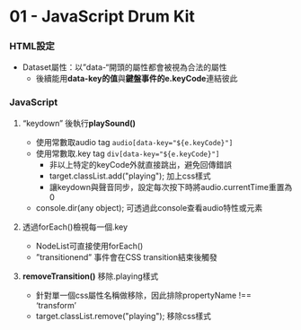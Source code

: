 # 01 - JavaScript Drum Kit

### HTML設定
* Dataset屬性：以”data-“開頭的屬性都會被視為合法的屬性
	* 後續能用**data-key的值**與**鍵盤事件的e.keyCode**連結彼此

### JavaScript
1. “keydown” 後執行**playSound()**
	* 使用常數取audio tag `audio[data-key="${e.keyCode}"]`
	* 使用常數取.key tag `div[data-key="${e.keyCode}"]`
		* 非以上特定的keyCode外就直接跳出，避免回傳錯誤
		* target.classList.add("playing"); 加上css樣式
		* 讓keydown與聲音同步，設定每次按下時將audio.currentTime重置為0
	* console.dir(any object);  可透過此console查看audio特性或元素

2. 透過forEach()檢視每一個.key
	* NodeList可直接使用forEach()
	* ”transitionend” 事件會在CSS transition結束後觸發
	
3. **removeTransition()** 移除.playing樣式
	* 針對單一個css屬性名稱做移除，因此排除propertyName !== ‘transform’
	* target.classList.remove("playing"); 移除css樣式





